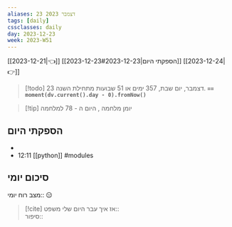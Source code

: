 ```yaml
---
aliases: 23 דצמבר 2023
tags: [daily]
cssclasses: daily
day: 2023-12-23
week: 2023-W51
---
```


[[2023-12-21|👈]] [[2023-12-23#הספקתי היום|2023-12-23]] [[2023-12-24|👉]]

> [!todo]  23 דצמבר, יום שבת, 357 ימים או 51 שבועות מתחילת השנה. **`== moment(dv.current().day - 0).fromNow()`**

> [!tip]  יומן מלחמה , היום ה - 78 למלחמה

## הספקתי היום 
- 
- 12:11 [[python]] #modules 


## סיכום יומי

מצב רוח יומי:: 😑

> [!cite] אז איך עבר היום שלי 
משפט::  
סיפור::



